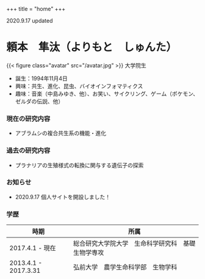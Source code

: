 +++
title = "home"
+++

2020.9.17 updated

# 頼本　隼汰（よりもと　しゅんた）

{{< figure class="avatar" src="/avatar.jpg" >}}
大学院生
- 誕生：1994年11月4日
- 興味：共生、進化、昆虫、バイオインフォマティクス
- 趣味：音楽（中島みゆき、他）、お笑い、サイクリング、ゲーム（ポケモン、ゼルダの伝説、他）

### 現在の研究内容
- アブラムシの複合共生系の機能・進化

### 過去の研究内容
- プラナリアの生殖様式の転換に関与する遺伝子の探索

### お知らせ

- 2020.9.17 個人サイトを開設しました！

### 学歴

| 時期 | 所属 |
|---|---|
| 2017.4.1 - 現在 | 総合研究大学院大学　生命科学研究科　基礎生物学専攻 |
| 2013.4.1 - 2017.3.31 | 弘前大学　農学生命科学部　生物学科 |
| 2010.4.1 - 2013.3.31 | 北海道札幌手稲高等学校 |

### 職歴

| 時期 | 職名 |
|---|---|
| 2020.4.1 - 現在 | 日本学術振興会特別研究員DC2 |

### 論文

1. Kiyono Sekii＊, **Shunta Yorimoto**＊, Hikaru Okamoto, Nanna Nagao, Takanobu Maezawa, Yasuhisa Matsui, Katsushi Yamaguchi, Ryohei Furukawa, Shuji Shigenobu, Kazuya Kobayashi
Transcriptomic analysis reveals differences in the regulation of amino acid metabolism in asexual and sexual planarians  
***Scientific Reports***, Nature Publishing Group, Volume 9, Article number 6132, 2019

＊: equal contribution

### 国際会議における発表
2. **Shunta Yorimoto**, Shuji Shigenobu  
Coexistence of multiple obligate endosymbionts in the aphid, *Cetatovacuna japonica*  
The 67th NIBB Conference / The 6th Quest for Orthologs Meeting, P-13, Okazaki, Japan, July 2019 (poster)
1. **Shunta Yorimoto**, Kathrine Tan, Shuji Shigenobu  
Analysis of symbiotic bacteria in *Ceratovacuna japonica*  
The 6th Annual Meeting of Japanese Society of Aphid Biologists, Okazaki, Japan, February 2018 (oral)

### 国内学会における発表

9. **Shunta Yorimoto**  
Dual-obligate endosymbionts in the aphid, *Ceratovacuna japonica*  
新学術「進化の制約と方向性」第六回領域会議、岡崎、2019年12月（ポスター）
8. **Shunta Yorimoto**  
Dual-obligate endosymbionts in the aphid, *Ceratovacuna japonica*  
SOKENDAI Life Science Retreat 2019、山梨、2019年12月（ポスター）
7. **頼本隼汰**、重信秀治  
ササコナフキツノアブラムシにおける絶対共生細菌の多重感染の発見  
日本動物学会第90回大阪大会、1I0900、大阪、2019年9月（口頭）
6. **Shunta Yorimoto**, Shuji Shigenobu  
Endosymbiont community in the social aphid *Ceratovacuna japonica*  
新学術「進化の制約と方向性」大規模解析／理論情報交換会／若手企画ワークショップ、17、岡崎、2018年12月（ポスター）
5. **Shunta Yorimoto**  
Endosymbiont community in the social aphid *Ceratovacuna japonica*  
SOKENDAI Life Science Retreat 2018、山梨、2018年11月（ポスター）
4. **頼本隼汰**、重信秀治  
社会性アブラムシ*Ceratovacuna japonica*の共生細菌叢の解析  
日本進化学会第20回大会、O-1E-4、東京、2018年8月（口頭）
3. **Shunta Yorimoto**, Shuji Shigenobu, Mitsuru Hattori  
The relatinship between eusocial aphids and *Buchnera*  
SOKENDAI Life Science Retreat 2017、山梨、2017年10月（ポスター）
2. **頼本隼汰**、関井清乃、古川亮平、岡本光、松居靖久、重信秀治、小林一也  
プラナリアにおける有性化機構の解明  
NGS現場の会　第五回研究会、仙台、2017年5月（ポスター）
1. **頼本隼汰**、関井清乃、古川亮平、重信秀治、小林一也  
RNA-seq解析を用いたプラナリアの有性化促進／抑制機構の解明  
新学術領域「動物における配偶子産生システムの制御」第6回領域会議、筑波、2016年9月（ポスター）

### 受賞歴等
| 時期 | 内容 |
| --- | --- |
| 2020.6. | 日本学生支援機構　大学院第一種奨学金　返還免除（半額） |

### 外部セミナー
1. DECI Lab（文学部生物学教室）コロキウム、慶應義塾大学、2020年3月  
同一宿主内に複数種の共生細菌が存在する「複合共生系」の機能分担・進化過程を探る

---
Copyright© 2020 Shunta Yorimoto All rights reserved.
